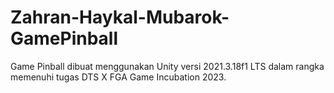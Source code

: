 # Zahran-Haykal-Mubarok-GamePinball
Game Pinball dibuat menggunakan Unity versi 2021.3.18f1 LTS dalam rangka memenuhi tugas DTS X FGA Game Incubation 2023. 
